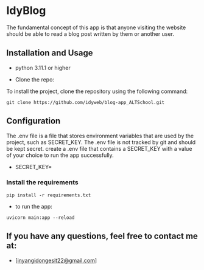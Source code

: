 # IdyBlog
The fundamental concept of this app is that anyone visiting the website should be able to read a blog post written by them or another user.

## Installation and Usage
* python 3.11.1 or higher

* Clone the repo:

To install the project, clone the repository using the following command:

``` git clone https://github.com/idyweb/blog-app_ALTSchool.git ```

## Configuration

The .env file is a file that stores environment variables that are used by the project, such as SECRET_KEY. The .env file is not tracked by git and should be kept secret.
create a .env file that contains a SECRET_KEY with a value of your choice to run the app successfully.
* SECRET_KEY=

### Install the requirements

``` pip install -r requirements.txt ```

* to run the app:

``` uvicorn main:app --reload ```

## If you have any questions, feel free to contact me at:
* [inyangidongesit22@gmail.com]
